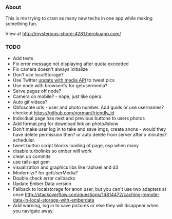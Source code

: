 ### About
This is me trying to cram as many new techs in one app while making something fun.

View at http://mysterious-shore-4281.herokuapp.com/

### TODO
- Add tests
- Fix error message not displaying after quota exceeded
- Fix camera doesn't always initialize
- Don't use localStorage?
- Use Twitter [update with media API](https://dev.twitter.com/docs/api/1/post/statuses/update_with_media) to tweet pics
- Use node with browserify for getusermedia?
- Serve pages off node?
- Camera on mobile? - nope, just like opera.
- Auto gif videos?
- Obfuscate urls - user and photo number. Add guids or use usernames? checkout https://github.com/norman/friendly_id
- Individual page has next and previous buttons to users photos
- Add format.png for download link on photo#show
- Don't make user log in to take and save imgs, create anons - would they have delete permission then? or auto delete from server after x minutes? scheduler.
- tweet button script blocks loading of page, esp when many
- disable turbolinks so ember will work
- clean up commits
- use rails-api gem
- visualization and graphics libs like raphael and d3
- Modernizr? for getUserMedia?
- Double check error callbacks
- Update Ember Data version
- Fallback to localstorage for anon user, but you can't use two adapters at once http://stackoverflow.com/questions/14814472/caching-remote-data-in-local-storage-with-emberdata
- Add warning, log in to save pictures or else they will disappear when you navigate away.

